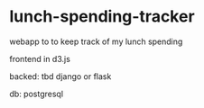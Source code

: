 # lunch-spending-tracker

webapp to to keep track of my lunch spending

frontend in d3.js

backed: tbd django or flask

db: postgresql
